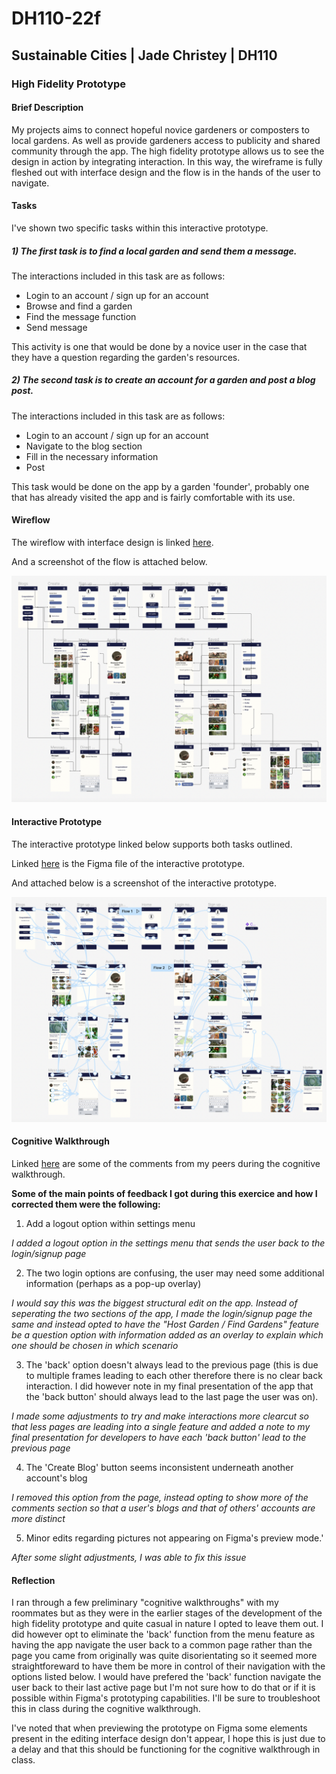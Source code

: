 # DH110-22f

## Sustainable Cities | Jade Christey | DH110

### High Fidelity Prototype

#### Brief Description

My projects aims to connect hopeful novice gardeners or composters to local gardens. As well as provide gardeners access to 
publicity and shared community through the app. The high fidelity prototype allows us to see the design in action by integrating interaction. In this way, the wireframe is fully fleshed out with interface design and the flow is in the hands of the user to navigate. 

#### Tasks

I've shown two specific tasks within this interactive prototype. 

##### 1) The first task is to find a local garden and send them a message. 

The interactions included in this task are as follows:

- Login to an account / sign up for an account
- Browse and find a garden
- Find the message function
- Send message

This activity is one that would be done by a novice user in the case that they have a question regarding the garden's resources.

##### 2) The second task is to create an account for a garden and post a blog post. 

The interactions included in this task are as follows:

- Login to an account / sign up for an account
- Navigate to the blog section
- Fill in the necessary information 
- Post

This task would be done on the app by a garden 'founder', probably one that has already visited 
the app and is fairly comfortable with its use. 

#### Wireflow 

The wireflow with interface design is linked [here](https://www.figma.com/file/8Cen20wBb15LwZUE5vPmX7/Prototype-with-design?node-id=0%3A1&t=ZdDpK23g8cB72x8Q-1).

And a screenshot of the flow is attached below. 

![prototype wireflow with design](ProtoWithDesign.png)

#### Interactive Prototype

The interactive prototype linked below supports both tasks outlined. 

Linked [here](https://www.figma.com/file/wSkkQIW5BKMNLSUYTYEqy8/High-Fidelity-Prototype?node-id=0%3A1&t=EY5cyjERzr5a8MTo-1) is the Figma file of the interactive prototype. 

And attached below is a screenshot of the interactive prototype. 

![interactive prototype](interactiveproto.png)

#### Cognitive Walkthrough 

Linked [here](https://docs.google.com/document/d/14FMyDFZLI_7Fc-CzTvAsVBAbB6IKi0I9AtL7StLBAqQ/edit?usp=sharing) are some of the comments from my peers during the cognitive walkthrough. 

**Some of the main points of feedback I got during this exercice and how I corrected them were the following:**
1. Add a logout option within settings menu 

*I added a logout option in the settings menu that sends the user back to the login/signup page*

2. The two login options are confusing, the user may need some additional information (perhaps as a pop-up overlay) 

*I would say this was the biggest structural edit on the app. Instead of seperating the two sections of the app, I made the login/signup page the same and instead opted to have the "Host Garden / Find Gardens" feature be a question option with information added as an overlay to explain which one should be chosen in which scenario*

3. The 'back' option doesn't always lead to the previous page (this is due to multiple frames leading to each other therefore there is no clear back interaction. I did however note in my final presentation of the app that the 'back button' should always lead to the last page the user was on). 

*I made some adjustments to try and make interactions more clearcut so that less pages are leading into a single feature and added a note to my final presentation for developers to have each 'back button' lead to the previous page*

4. The 'Create Blog' button seems inconsistent underneath another account's blog

*I removed this option from the page, instead opting to show more of the comments section so that a user's blogs and that of others' accounts are more distinct*

5. Minor edits regarding pictures not appearing on Figma's preview mode.'

*After some slight adjustments, I was able to fix this issue*

#### Reflection

I ran through a few preliminary "cognitive walkthroughs" with my roommates but as they were in the earlier stages of the development of the high fidelity prototype and quite casual in nature I opted to leave them out. I did however opt to eliminate the 'back' function from the menu feature as having the app navigate the user back to a common page rather than the page you came from originally was quite disorientating so it seemed more straightforeward to have them be more in control of their navigation with the options listed below. I would have prefered the 'back' function navigate the user back to their last active page but I'm not sure how to do that or if it is possible within Figma's prototyping capabilities. I'll be sure to troubleshoot this in class during the cognitive walkthrough. 

I've noted that when previewing the prototype on Figma some elements present in the editing interface design don't appear, I hope this is just due to a delay and that this should be functioning for the cognitive walkthrough in class. 
